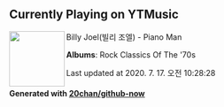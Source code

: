 ## Currently Playing on YTMusic

[<img align="left" width="100" src="https://lh3.googleusercontent.com/kknRLRdwe1RiRjPn1b6StOfvG1gsp5w01RjEbQmZwV6vG89BEPB6hsIPVOEFkUb-pIzgwwovm6yu8snz">](https://music.youtube.com/channel/UCGEfxrwIPBuRqxeh-3JUSkg)

Billy Joel(빌리 조엘) - Piano Man

**Albums**: Rock Classics Of The '70s

Last updated at 2020. 7. 17. 오전 10:28:28

#### Generated with [20chan/github-now](https://github.com/20chan/github-now)


<!--
**20chan/20chan** is a ✨ _special_ ✨ repository because its `README.md` (this file) appears on your GitHub profile.

Here are some ideas to get you started:

- 🔭 I’m currently working on ...
- 🌱 I’m currently learning ...
- 👯 I’m looking to collaborate on ...
- 🤔 I’m looking for help with ...
- 💬 Ask me about ...
- 📫 How to reach me: ...
- 😄 Pronouns: ...
- ⚡ Fun fact: ...
-->
